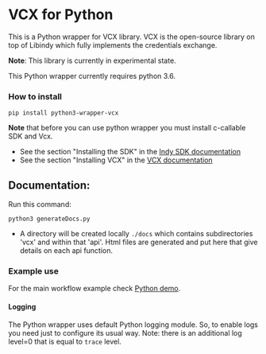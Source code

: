 # VCX for Python

This is a Python wrapper for VCX library. 
VCX is the open-source library on top of Libindy which fully implements the credentials exchange.

**Note**: This library is currently in experimental state.

This Python wrapper currently requires python 3.6.

### How to install
    pip install python3-wrapper-vcx
    
**Note** that before you can use python wrapper you must install  c-callable SDK and Vcx.  
* See the section "Installing the SDK" in the [Indy SDK documentation](../../../README.md#installing-the-sdk) 
* See the section "Installing VCX" in the [VCX documentation](../../README.md#installing-the-vcx) 

## Documentation:
 Run this command:
```
python3 generateDocs.py
```
* A directory will be created locally `./docs` which contains subdirectories 'vcx' and within that 'api'.  Html files are generated and put here that give details on each api function.

### Example use
For the main workflow example check [Python demo](https://github.com/hyperledger/indy-sdk/tree/master/vcx/wrappers/python3/demo).

#### Logging
The Python wrapper uses default Python logging module. So, to enable logs you need just to configure its usual way. 
Note: there is an additional log level=0 that is equal to `trace` level.
